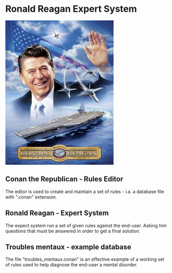 # Ronald Reagan Expert System
![](https://raw.githubusercontent.com/thamulot/RRES/master/src/ExpertSystem/Ressources/splash.jpg)

## Conan the Republican - Rules Editor
The editor is used to create and maintain a set of rules - i.a. a database file with ".conan" extension.

## Ronald Reagan - Expert System
The expect system run a set of given rules against the end-user. Asking him questions that must be answered in order to get a final solution.

## Troubles mentaux - example database
The file "troubles_mentaux.conan" is an effective example of a working set of rules used to help diagnose the end-user a mental disorder.